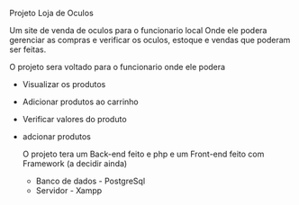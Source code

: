Projeto Loja de Oculos

Um site de venda de oculos para o funcionario local
Onde ele podera gerenciar as compras e verificar os oculos, estoque e vendas 
que poderam ser feitas.

O projeto sera voltado para o funcionario onde ele podera 
 - Visualizar os produtos
- Adicionar produtos ao carrinho
- Verificar valores do produto
- adcionar produtos

  O projeto tera um Back-end feito e php e um Front-end feito com
  Framework (a decidir ainda)

  - Banco de dados - PostgreSql
  - Servidor - Xampp


